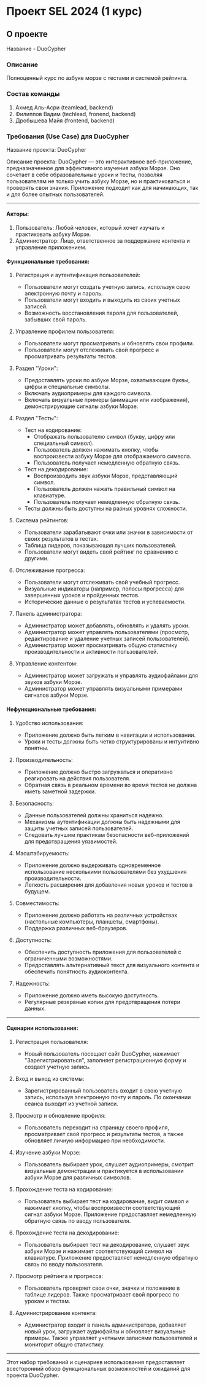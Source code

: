 # Проект SEL 2024 (1 курс)

## О проекте

Название - DuoCypher

### Описание
Полноценный курс по азбуке морзе с тестами и системой рейтинга.

### Состав команды
1) Ахмед Аль-Асри (teamlead, backend)
2) Филиппов Вадим (techlead, fronend, backend)
3) Дробышева Майя (frontend, backend)

### Требования (Use Case) для DuoCypher

Название проекта: DuoCypher

Описание проекта: DuoCypher — это интерактивное веб-приложение, предназначенное для эффективного изучения азбуки Морзе. Оно сочетает в себе образовательные уроки и тесты, позволяя пользователям не только учить азбуку Морзе, но и практиковаться и проверять свои знания. Приложение подходит как для начинающих, так и для более опытных пользователей.

---

#### Акторы:
1. Пользователь: Любой человек, который хочет изучать и практиковать азбуку Морзе.
2. Администратор: Лицо, ответственное за поддержание контента и управление приложением.

#### Функциональные требования:

1. Регистрация и аутентификация пользователей:
   - Пользователи могут создать учетную запись, используя свою электронную почту и пароль.
   - Пользователи могут входить и выходить из своих учетных записей.
   - Возможность восстановления пароля для пользователей, забывших свой пароль.

2. Управление профилем пользователя:
   - Пользователи могут просматривать и обновлять свои профили.
   - Пользователи могут отслеживать свой прогресс и просматривать результаты тестов.

3. Раздел "Уроки":
   - Предоставлять уроки по азбуке Морзе, охватывающие буквы, цифры и специальные символы.
   - Включать аудиопримеры для каждого символа.
   - Включать визуальные примеры (анимации или изображения), демонстрирующие сигналы азбуки Морзе.

4. Раздел "Тесты":
   - Тест на кодирование:
     - Отображать пользователю символ (букву, цифру или специальный символ).
     - Пользователь должен нажимать кнопку, чтобы воспроизвести азбуку Морзе для отображаемого символа.
     - Пользователь получает немедленную обратную связь.
   - Тест на декодирование:
     - Воспроизводить звук азбуки Морзе, представляющий символ.
     - Пользователь должен нажать правильный символ на клавиатуре.
     - Пользователь получает немедленную обратную связь.
   - Тесты должны быть доступны на разных уровнях сложности.

5. Система рейтингов:
   - Пользователи зарабатывают очки или значки в зависимости от своих результатов в тестах.
   - Таблица лидеров, показывающая лучших пользователей.
   - Пользователи могут видеть свой рейтинг по сравнению с другими.

6. Отслеживание прогресса:
   - Пользователи могут отслеживать свой учебный прогресс.
   - Визуальные индикаторы (например, полосы прогресса) для завершенных уроков и пройденных тестов.
   - Исторические данные о результатах тестов и успеваемости.

7. Панель администратора:
   - Администратор может добавлять, обновлять и удалять уроки.
   - Администратор может управлять пользователями (просмотр, редактирование и удаление учетных записей пользователей).
   - Администратор может просматривать общую статистику производительности и активности пользователей.

8. Управление контентом:
   - Администратор может загружать и управлять аудиофайлами для звуков азбуки Морзе.
   - Администратор может управлять визуальными примерами сигналов азбуки Морзе.

#### Нефункциональные требования:

1. Удобство использования:
   - Приложение должно быть легким в навигации и использовании.
   - Уроки и тесты должны быть четко структурированы и интуитивно понятны.

2. Производительность:
   - Приложение должно быстро загружаться и оперативно реагировать на действия пользователя.
   - Обратная связь в реальном времени во время тестов не должна иметь заметной задержки.

3. Безопасность:
   - Данные пользователей должны храниться надежно.
   - Механизмы аутентификации должны быть надежными для защиты учетных записей пользователей.
   - Следовать лучшим практикам безопасности веб-приложений для предотвращения уязвимостей.

4. Масштабируемость:
   - Приложение должно выдерживать одновременное использование несколькими пользователями без ухудшения производительности.
   - Легкость расширения для добавления новых уроков и тестов в будущем.

5. Совместимость:
   - Приложение должно работать на различных устройствах (настольные компьютеры, планшеты, смартфоны).
   - Поддержка различных веб-браузеров.
6. Доступность:
   - Обеспечить доступность приложения для пользователей с ограниченными возможностями.
   - Предоставлять альтернативный текст для визуального контента и обеспечить понятность аудиоконтента.

7. Надежность:
   - Приложение должно иметь высокую доступность.
   - Регулярные резервные копии для предотвращения потери данных.

---

#### Сценарии использования:

1. Регистрация пользователя:
   - Новый пользователь посещает сайт DuoCypher, нажимает "Зарегистрироваться", заполняет регистрационную форму и создает учетную запись.

2. Вход и выход из системы:
   - Зарегистрированный пользователь входит в свою учетную запись, используя электронную почту и пароль. По окончании сеанса выходит из учетной записи.

3. Просмотр и обновление профиля:
   - Пользователь переходит на страницу своего профиля, просматривает свой прогресс и результаты тестов, а также обновляет личную информацию при необходимости.

4. Изучение азбуки Морзе:
   - Пользователь выбирает урок, слушает аудиопримеры, смотрит визуальные демонстрации и практикуется в использовании азбуки Морзе для различных символов.

5. Прохождение теста на кодирование:
   - Пользователь выбирает тест на кодирование, видит символ и нажимает кнопку, чтобы воспроизвести соответствующий сигнал азбуки Морзе. Приложение предоставляет немедленную обратную связь по вводу пользователя.

6. Прохождение теста на декодирование:
   - Пользователь выбирает тест на декодирование, слушает звук азбуки Морзе и нажимает соответствующий символ на клавиатуре. Приложение предоставляет немедленную обратную связь по вводу пользователя.

7. Просмотр рейтинга и прогресса:
   - Пользователь проверяет свои очки, значки и положение в таблице лидеров. Также просматривает свой прогресс по урокам и тестам.

8. Администрирование контента:
   - Администратор входит в панель администратора, добавляет новый урок, загружает аудиофайлы и обновляет визуальные примеры. Также управляет учетными записями пользователей и мониторит общую статистику.

---

Этот набор требований и сценариев использования предоставляет всесторонний обзор функциональных возможностей и ожиданий для проекта DuoCypher.
